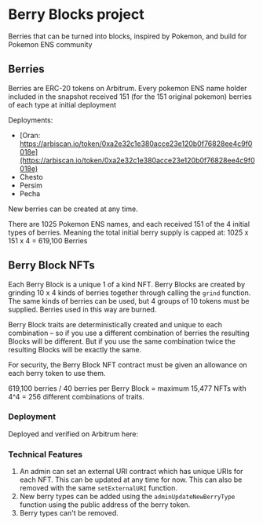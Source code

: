 # Berry Blocks project
Berries that can be turned into blocks, inspired by Pokemon, and build for Pokemon ENS community

## Berries
Berries are ERC-20 tokens on Arbitrum. Every pokemon ENS name holder included in the snapshot received 151 (for the 151 original pokemon) berries of each type at initial deployment

Deployments:
- [Oran: https://arbiscan.io/token/0xa2e32c1e380acce23e120b0f76828ee4c9f0018e](https://arbiscan.io/token/0xa2e32c1e380acce23e120b0f76828ee4c9f0018e)
- Chesto
- Persim
- Pecha

New berries can be created at any time.

There are 1025 Pokemon ENS names, and each received 151 of the 4 initial types of berries. Meaning the total initial berry supply is capped at: 1025 x 151 x 4 = 619,100 Berries

## Berry Block NFTs

Each Berry Block is a unique 1 of a kind NFT. Berry Blocks are created by grinding 10 x 4 kinds of berries together through calling the `grind` function. The same kinds of berries can be used, but 4 groups of 10 tokens must be supplied. Berries used in this way are burned.

Berry Block traits are deterministically created and unique to each combination – so if you use a different combination of berries the resulting Blocks will be different. But if you use the same combination twice the resulting Blocks will be exactly the same.

For security, the Berry Block NFT contract must be given an allowance on each berry token to use them.

619,100 berries / 40 berries per Berry Block = maximum 15,477 NFTs with 4^4 = 256 different combinations of traits.


### Deployment
Deployed and verified on Arbitrum here: 

### Technical Features
1. An admin can set an external URI contract which has unique URIs for each NFT. This can be updated at any time for now. This can also be removed with the same `setExternalURI` function.
2. New berry types can be added using the `adminUpdateNewBerryType` function using the public address of the berry token.
3. Berry types can't be removed.
